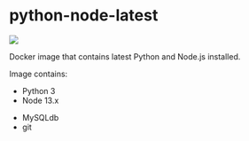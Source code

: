 # python-node-latest
[![](https://images.microbadger.com/badges/image/sunnyone/python-node-latest.svg)](https://microbadger.com/images/sunnyone/python-node-latest "Get your own image badge on microbadger.com")


Docker image that contains latest Python and Node.js installed.

Image contains:
  - Python 3
  - Node 13.x

  + MySQLdb
  + git

